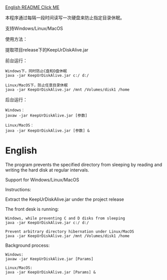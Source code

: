 [English README Click ME](#english)

本程序通过每隔一段时间读写一次硬盘来防止指定目录休眠。

支持Windows/Linux/MacOS

使用方法：

提取项目release下的KeepUrDiskAlive.jar

前台运行：

```$xslt
Windows下，同时防止C盘和D盘休眠
java -jar KeepUrDiskAlive.jar c:/ d:/

Linux/MacOS下，防止任意目录休眠
java -jar KeepUrDiskAlive.jar /mnt /Volumes/disk1 /home
```

后台运行：

```$xslt
Windows：
javaw -jar KeepUrDiskAlive.jar [参数]

Linux/MacOS：
java -jar KeepUrDiskAlive.jar [参数] &
```

# English

The program prevents the specified directory from sleeping by reading and writing the hard disk at regular intervals.

Support for Windows/Linux/MacOS

Instructions:

Extract the KeepUrDiskAlive.jar under the project release

The front desk is running:

```$xslt
Windows, while preventing C and D disks from sleeping
java -jar KeepUrDiskAlive.jar c:/ d:/

Prevent arbitrary directory hibernation under Linux/MacOS
java -jar KeepUrDiskAlive.jar /mnt /Volumes/disk1 /home
```

Background process:

```$xslt
Windows:
javaw -jar KeepUrDiskAlive.jar [Params]

Linux/MacOS:
java -jar KeepUrDiskAlive.jar [Params] &
```